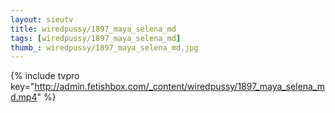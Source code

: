 ```yaml
--- 
layout: sieutv
title: wiredpussy/1897_maya_selena_md
tags: [wiredpussy/1897_maya_selena_md]
thumb_: wiredpussy/1897_maya_selena_md.jpg
---
```

{% include tvpro key="http://admin.fetishbox.com/_content/wiredpussy/1897_maya_selena_md.mp4" %} 

